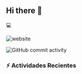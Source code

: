 ## Hi there 👋

:computer:

![website](https://img.shields.io/website?url=https%3A%2F%2Fgithub.com%2Fcmedawk
)

![GitHub commit activity](https://img.shields.io/github/commit-activity/m/cmedawk/cmedawk)

### :zap: Actividades Recientes
<!--START_SECTION:activity-->

<!--END_SECTION:activiy-->